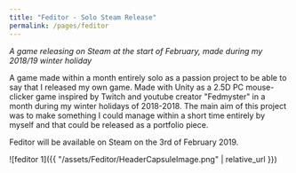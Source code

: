 ```yaml
---
title: "Feditor - Solo Steam Release"
permalink: /pages/feditor
---
```


*A game releasing on Steam at the start of February, made during my 2018/19 winter holiday*

A game made within a month entirely solo as a passion project to be able to say that I released my own game. Made with Unity as a 2.5D PC mouse-clicker game inspired by Twitch and youtube creator "Fedmyster" in a month during my winter holidays of 2018-2018. The main aim of this project was to make something I could manage within a short time entirely by myself and that could be released as a portfolio piece. 

Feditor will be available on Steam on the 3rd of February 2019.

![feditor 1]({{ "/assets/Feditor/HeaderCapsuleImage.png" | relative_url }})
